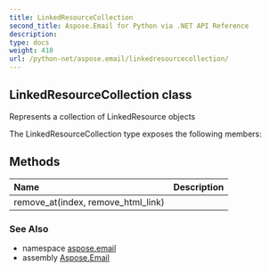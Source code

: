 ```yaml
---
title: LinkedResourceCollection
second_title: Aspose.Email for Python via .NET API Reference
description: 
type: docs
weight: 410
url: /python-net/aspose.email/linkedresourcecollection/
---
```


## LinkedResourceCollection class

Represents a collection of LinkedResource objects

The LinkedResourceCollection type exposes the following members:
## Methods
| Name | Description |
| :- | :- |
|remove_at(index, remove_html_link)|  |

### See Also

* namespace [aspose.email](/email/python-net/aspose.email/)
* assembly [Aspose.Email](/email/python-net/)

